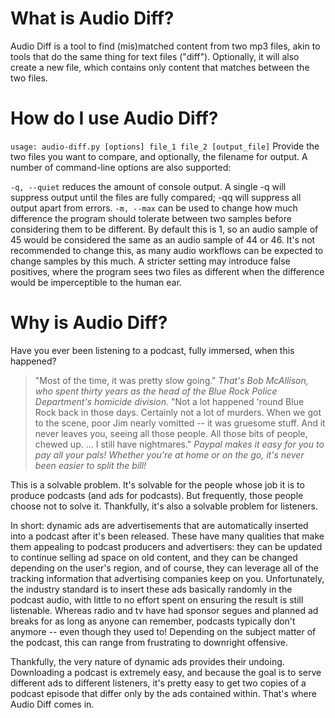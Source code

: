 # What is Audio Diff?
Audio Diff is a tool to find (mis)matched content from two mp3 files, akin to tools that do the same thing for text files ("diff"). Optionally, it will also create a new file, which contains only content that matches between the two files.

# How do I use Audio Diff?
`usage: audio-diff.py [options] file_1 file_2 [output_file]`
Provide the two files you want to compare, and optionally, the filename for output. A number of command-line options are also supported:

`-q, --quiet` reduces the amount of console output. A single -q will suppress output until the files are fully compared; -qq will suppress all output apart from errors.
`-m, --max` can be used to change how much difference the program should tolerate between two samples before considering them to be different. By default this is 1, so an audio sample of 45 would be considered the same as an audio sample of 44 or 46. It's not recommended to change this, as many audio workflows can be expected to change samples by this much. A stricter setting may introduce false positives, where the program sees two files as different when the difference would be imperceptible to the human ear.

# Why is Audio Diff?
Have you ever been listening to a podcast, fully immersed, when this happened?
> "Most of the time, it was pretty slow going." *That's Bob McAllison, who spent thirty years as the head of the Blue Rock Police Department's homicide division.* "Not a lot happened 'round Blue Rock back in those days. Certainly not a lot of murders. When we got to the scene, poor Jim nearly vomitted -- it was gruesome stuff. And it never leaves you, seeing all those people. All those bits of people, chewed up. ... I still have nightmares." *Paypal makes it easy for you to pay all your pals! Whether you're at home or on the go, it's never been easier to split the bill!*

This is a solvable problem. It's solvable for the people whose job it is to produce podcasts (and ads for podcasts). But frequently, those people choose not to solve it. Thankfully, it's also a solvable problem for listeners.

In short: dynamic ads are advertisements that are automatically inserted into a podcast after it's been released. These have many qualities that make them appealing to podcast producers and advertisers: they can be updated to continue selling ad space on old content, and they can be changed depending on the user's region, and of course, they can leverage all of the tracking information that advertising companies keep on you. Unfortunately, the industry standard is to insert these ads basically randomly in the podcast audio, with little to no effort spent on ensuring the result is still listenable. Whereas radio and tv have had sponsor segues and planned ad breaks for as long as anyone can remember, podcasts typically don't anymore -- even though they used to! Depending on the subject matter of the podcast, this can range from frustrating to downright offensive.

Thankfully, the very nature of dynamic ads provides their undoing. Downloading a podcast is extremely easy, and because the goal is to serve different ads to different listeners, it's pretty easy to get two copies of a podcast episode that differ only by the ads contained within. That's where Audio Diff comes in.
